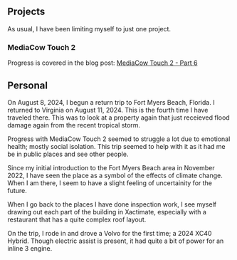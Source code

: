 ## Projects
As usual, I have been limiting myself to just one project.

### MediaCow Touch 2
Progress is covered in the blog post: [MediaCow Touch 2 - Part 6](/blog/mct2_p6/)

## Personal
On August 8, 2024, I begun a return trip to Fort Myers Beach, Florida. I returned to Virginia on August 11, 2024. This is the fourth time I have traveled there. This was to look at a property again that just receieved flood damage again from the recent tropical storm.

Progress with MediaCow Touch 2 seemed to struggle a lot due to emotional health; mostly social isolation. This trip seemed to help with it as it had me be in public places and see other people. 

Since my initial introduction to the Fort Myers Beach area in November 2022, I have seen the place as a symbol of the effects of climate change. When I am there, I seem to have a slight feeling of uncertainity for the future.

When I go back to the places I have done inspection work, I see myself drawing out each part of the building in Xactimate, especially with a restaurant that has a quite complex roof layout. 

On the trip, I rode in and drove a Volvo for the first time; a 2024 XC40 Hybrid. Though electric assist is present, it had quite a bit of power for an inline 3 engine. 